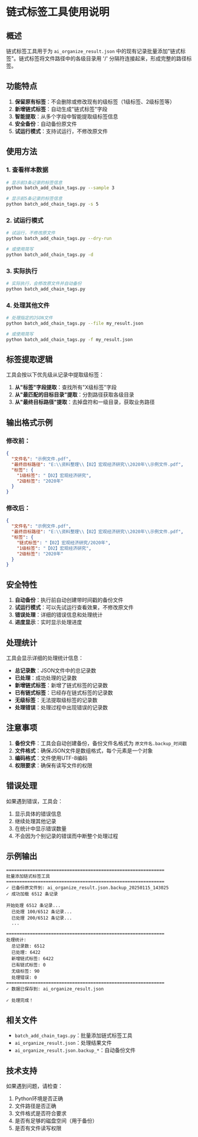 # 链式标签工具使用说明

## 概述

链式标签工具用于为 `ai_organize_result.json` 中的现有记录批量添加"链式标签"。链式标签将文件路径中的各级目录用 '/' 分隔符连接起来，形成完整的路径标签。

## 功能特点

1. **保留原有标签**：不会删除或修改现有的级标签（1级标签、2级标签等）
2. **新增链式标签**：自动生成"链式标签"字段
3. **智能提取**：从多个字段中智能提取级标签信息
4. **安全备份**：自动备份原文件
5. **试运行模式**：支持试运行，不修改原文件

## 使用方法

### 1. 查看样本数据

```bash
# 显示前3条记录的标签信息
python batch_add_chain_tags.py --sample 3

# 显示前5条记录的标签信息
python batch_add_chain_tags.py -s 5
```

### 2. 试运行模式

```bash
# 试运行，不修改原文件
python batch_add_chain_tags.py --dry-run

# 或使用简写
python batch_add_chain_tags.py -d
```

### 3. 实际执行

```bash
# 实际执行，会修改原文件并自动备份
python batch_add_chain_tags.py
```

### 4. 处理其他文件

```bash
# 处理指定的JSON文件
python batch_add_chain_tags.py --file my_result.json

# 或使用简写
python batch_add_chain_tags.py -f my_result.json
```

## 标签提取逻辑

工具会按以下优先级从记录中提取级标签：

1. **从"标签"字段提取**：查找所有"X级标签"字段
2. **从"最匹配的目标目录"提取**：分割路径获取各级目录
3. **从"最终目标路径"提取**：去掉盘符和一级目录，获取业务路径

## 输出格式示例

### 修改前：
```json
{
  "文件名": "示例文件.pdf",
  "最终目标路径": "E:\\资料整理\\【02】宏观经济研究\\2020年\\示例文件.pdf",
  "标签": {
    "1级标签": "【02】宏观经济研究",
    "2级标签": "2020年"
  }
}
```

### 修改后：
```json
{
  "文件名": "示例文件.pdf",
  "最终目标路径": "E:\\资料整理\\【02】宏观经济研究\\2020年\\示例文件.pdf",
  "标签": {
    "链式标签": "【02】宏观经济研究/2020年",
    "1级标签": "【02】宏观经济研究",
    "2级标签": "2020年"
  }
}
```

## 安全特性

1. **自动备份**：执行前自动创建带时间戳的备份文件
2. **试运行模式**：可以先试运行查看效果，不修改原文件
3. **错误处理**：详细的错误信息和处理统计
4. **进度显示**：实时显示处理进度

## 处理统计

工具会显示详细的处理统计信息：

- **总记录数**：JSON文件中的总记录数
- **已处理**：成功处理的记录数
- **新增链式标签**：新增了链式标签的记录数
- **已有链式标签**：已经存在链式标签的记录数
- **无级标签**：无法提取级标签的记录数
- **处理错误**：处理过程中出现错误的记录数

## 注意事项

1. **备份文件**：工具会自动创建备份，备份文件名格式为 `原文件名.backup_时间戳`
2. **文件格式**：确保JSON文件是数组格式，每个元素是一个对象
3. **编码格式**：文件使用UTF-8编码
4. **权限要求**：确保有读写文件的权限

## 错误处理

如果遇到错误，工具会：

1. 显示具体的错误信息
2. 继续处理其他记录
3. 在统计中显示错误数量
4. 不会因为个别记录的错误而中断整个处理过程

## 示例输出

```
============================================================
批量添加链式标签工具
============================================================
✓ 已备份原文件到: ai_organize_result.json.backup_20250115_143025
✓ 成功加载 6512 条记录

开始处理 6512 条记录...
  已处理 100/6512 条记录...
  已处理 200/6512 条记录...
  ...

============================================================
处理统计:
  总记录数: 6512
  已处理: 6422
  新增链式标签: 6422
  已有链式标签: 0
  无级标签: 90
  处理错误: 0
============================================================
✓ 数据已保存到: ai_organize_result.json

✓ 处理完成！
```

## 相关文件

- `batch_add_chain_tags.py`：批量添加链式标签工具
- `ai_organize_result.json`：处理结果文件
- `ai_organize_result.json.backup_*`：自动备份文件

## 技术支持

如果遇到问题，请检查：

1. Python环境是否正确
2. 文件路径是否正确
3. 文件格式是否符合要求
4. 是否有足够的磁盘空间（用于备份）
5. 是否有文件读写权限 